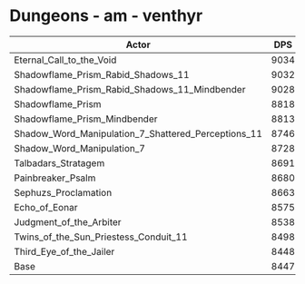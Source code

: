 # Dungeons - am - venthyr
| Actor | DPS | Increase |
|---|:---:|:---:|
|Eternal_Call_to_the_Void|9034|6.95%|
|Shadowflame_Prism_Rabid_Shadows_11|9032|6.93%|
|Shadowflame_Prism_Rabid_Shadows_11_Mindbender|9028|6.88%|
|Shadowflame_Prism|8818|4.39%|
|Shadowflame_Prism_Mindbender|8813|4.33%|
|Shadow_Word_Manipulation_7_Shattered_Perceptions_11|8746|3.54%|
|Shadow_Word_Manipulation_7|8728|3.33%|
|Talbadars_Stratagem|8691|2.89%|
|Painbreaker_Psalm|8680|2.76%|
|Sephuzs_Proclamation|8663|2.56%|
|Echo_of_Eonar|8575|1.52%|
|Judgment_of_the_Arbiter|8538|1.08%|
|Twins_of_the_Sun_Priestess_Conduit_11|8498|0.60%|
|Third_Eye_of_the_Jailer|8448|0.01%|
|Base|8447|0.00%|

